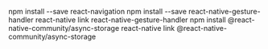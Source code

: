 npm install --save react-navigation
npm install --save react-native-gesture-handler
react-native link react-native-gesture-handler
npm install @react-native-community/async-storage
react-native link @react-native-community/async-storage
